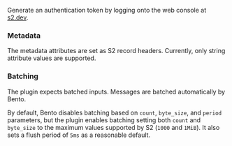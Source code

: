 Generate an authentication token by logging onto the web console at
[s2.dev](https://s2.dev/dashboard).

### Metadata

The metadata attributes are set as S2 record headers. Currently, only string
attribute values are supported.

### Batching

The plugin expects batched inputs. Messages are batched automatically by Bento.

By default, Bento disables batching based on `count`, `byte_size`, and `period`
parameters, but the plugin enables batching setting both `count` and
`byte_size` to the maximum values supported by S2 (`1000` and `1MiB`). It also
sets a flush period of `5ms` as a reasonable default.
